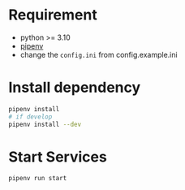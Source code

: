 # Requirement

- python >= 3.10
- [pipenv](https://pipenv.pypa.io/en/latest/)
- change the `config.ini` from config.example.ini

# Install dependency

```bash
pipenv install
# if develop
pipenv install --dev
```

# Start Services

```bash
pipenv run start
```
